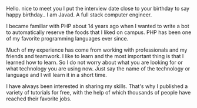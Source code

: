 Hello. nice to meet you
I put the interview date close to your birthday to say happy birthday..
I am Javad. A full stack computer engineer.

I became familiar with PHP about 14 years ago when I wanted to write a bot to automatically reserve the foods that I liked on campus. PHP has been one of my favorite programming languages ever since.

Much of my experience has come from working with professionals and my friends and teamwork. I like to learn and the most important thing is that I learned how to learn. So I do not worry about what you are looking for or what technology you are using now. Just say the name of the technology or language and I will learn it in a short time.

I have always been interested in sharing my skills. That's why I published a variety of tutorials for free, with the help of which thousands of people have reached their favorite jobs.